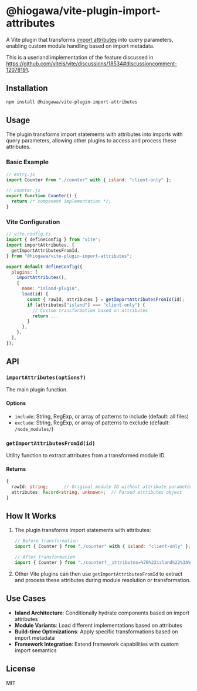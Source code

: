 # @hiogawa/vite-plugin-import-attributes

A Vite plugin that transforms [import attributes](https://github.com/tc39/proposal-import-attributes) into query parameters, enabling custom module handling based on import metadata.

This is a userland implementation of the feature discussed in https://github.com/vitejs/vite/discussions/18534#discussioncomment-12078191.

## Installation

```bash
npm install @hiogawa/vite-plugin-import-attributes
```

## Usage

The plugin transforms import statements with attributes into imports with query parameters, allowing other plugins to access and process these attributes.

### Basic Example

```js
// entry.js
import Counter from "./counter" with { island: "client-only" };

// counter.js
export function Counter() {
  return /* component implementation */;
}
```

### Vite Configuration

```js
// vite.config.ts
import { defineConfig } from "vite";
import importAttributes, {
  getImportAttributesFromId,
} from "@hiogawa/vite-plugin-import-attributes";

export default defineConfig({
  plugins: [
    importAttributes(),
    {
      name: "island-plugin",
      load(id) {
        const { rawId, attributes } = getImportAttributesFromId(id);
        if (attributes["island"] === "client-only") {
          // Custom transformation based on attributes
          return ...
        }
      },
    },
  ],
});
```

## API

### `importAttributes(options?)`

The main plugin function.

#### Options

- `include`: String, RegExp, or array of patterns to include (default: all files)
- `exclude`: String, RegExp, or array of patterns to exclude (default: `/node_modules/`)

### `getImportAttributesFromId(id)`

Utility function to extract attributes from a transformed module ID.

#### Returns

```ts
{
  rawId: string;      // Original module ID without attribute parameters
  attributes: Record<string, unknown>;  // Parsed attributes object
}
```

## How It Works

1. The plugin transforms import statements with attributes:
   ```js
   // Before transformation
   import { Counter } from "./counter" with { island: "client-only" };
   
   // After transformation
   import { Counter } from "./counter?__attributes=%7B%22island%22%3A%22client-only%22%7D";
   ```

2. Other Vite plugins can then use `getImportAttributesFromId` to extract and process these attributes during module resolution or transformation.

## Use Cases

- **Island Architecture**: Conditionally hydrate components based on import attributes
- **Module Variants**: Load different implementations based on attributes
- **Build-time Optimizations**: Apply specific transformations based on import metadata
- **Framework Integration**: Extend framework capabilities with custom import semantics

## License

MIT
